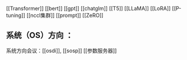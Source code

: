 [[Transformer]]
[[bert]]
[[gpt]]
[[chatglm]]
[[T5]]
[[LLaMA]]
[[LoRA]]
[[P-tuning]]
[[nccl集群]]
[[prompt]]
[[ZeRO]]

## 系统（OS）方向 ：
系统方向会议：[[osdi]], [[sosp]]
[[参数服务器]]



